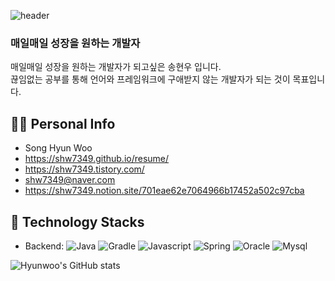 ![header](https://capsule-render.vercel.app/api?type=wave&color=auto&height=300&section=header&text=HyunwooProfile%20&fontSize=90)

### 매일매일 성장을 원하는 개발자

매일매일 성장을 원하는 개발자가 되고싶은 송현우 입니다.  
끊임없는 공부를 통해 언어와 프레임워크에 구애받지 않는 개발자가 되는 것이 목표입니다. 


## 🙋‍♂️ Personal Info

- Song Hyun Woo
- https://shw7349.github.io/resume/
- https://shw7349.tistory.com/
- shw7349@naver.com
- https://shw7349.notion.site/701eae62e7064966b17452a502c97cba

## 🔨 Technology Stacks

- Backend: 
![Java](https://img.shields.io/badge/Java-%23ED8B00.svg?&style=flat&logo=java&logoColor=white)
![Gradle](https://img.shields.io/badge/Gradle-%230095D5.svg?style=flat&logo=gradle&logoColor=white)
![Javascript](https://img.shields.io/badge/Javascript%20-%23323330.svg?&style=flat&logo=Javascript&logoColor=%23F7DF1E)
![Spring](https://img.shields.io/badge/Spring%20-%236DB33F.svg?&style=flat&logo=spring&logoColor=white) 
![Oracle](https://img.shields.io/badge/Oracle-%2300f.svg?&style=flat&logo=oracle&logoColor=red)
![Mysql](https://img.shields.io/badge/Mysql-%2300f.svg?&style=flat&logo=mysql&logoColor=red)

![Hyunwoo's GitHub stats](https://github-readme-stats.vercel.app/api?username=shw7349&theme=transparent&show_icons=true)

